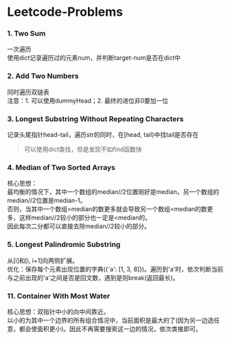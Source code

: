 # Leetcode-Problems

### 1. Two Sum
一次遍历  
使用dict记录遍历过的元素num，并判断target-num是否在dict中

### 2. Add Two Numbers
同时遍历双链表  
注意：1. 可以使用dummyHead；2. 最终的进位非0要加一位

### 3. Longest Substring Without Repeating Characters
记录头尾指针head-tail，遍历str的同时，在[head, tail)中找tail是否存在  
> 可以使用dict查找，但是发现不如find函数快

### 4. Median of Two Sorted Arrays
核心思想：  
最均衡的情况下，其中一个数组的median//2位置刚好是median，另一个数组的median//2位置是median-1。  
否则，当其中一个数组>median的数更多就会导致另一个数组<median的数更多，这样median//2较小的部分也一定是<median的。  
因此每次二分都可以直接去除median//2较小的部分。

### 5. Longest Palindromic Substring
从[i]和[i, i+1]向两侧扩展。     
优化：保存每个元素出现位置的字典({'a': [1, 3, 8]})。遍历到'a'时，依次判断当前与之前出现的'a'之间是否是回文数，遇到是则break(返回最长)。

### 11. Container With Most Water
核心思想：双指针中小的向中间靠近。    
以小的为其中一个边界的所有组合情况中，当前面积是最大的了(因为另一边选任意，都会使面积更小)。因此不再需要搜索这一边的情况，依次类推即可。